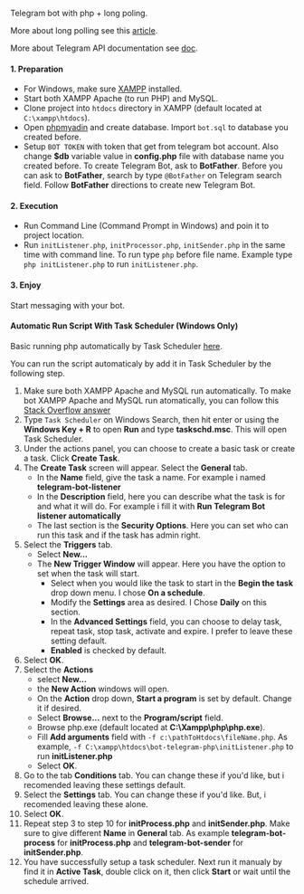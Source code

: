 Telegram bot with php + long poling.

More about long polling see this [article](https://www.pubnub.com/blog/2014-12-01-http-long-polling/).

More about Telegram API documentation see [doc](https://core.telegram.org/bots/api).

#### 1. Preparation
+ For Windows, make sure [XAMPP](https://www.apachefriends.org/index.html) installed. 
+ Start both XAMPP Apache (to run PHP) and MySQL.
+ Clone project into `htdocs` directory in XAMPP (default located at `C:\xampp\htdocs`).
+ Open [phpmyadin](http://127.0.0.1/phpmyadmin) and create database. Import `bot.sql` to database you created before.
+ Setup `BOT TOKEN` with token that get from telegram bot account. Also change <strong>$db</strong> variable value in <strong>config.php</strong> file with database name you created before.
   To create Telegram Bot, ask to <strong>BotFather</strong>. Before you can ask to <strong>BotFather</strong>, search by type `@BotFather` on Telegram search field. Follow <strong>BotFather</strong> directions to create new Telegram Bot.

#### 2. Execution
+ Run Command Line (Command Prompt in Windows) and poin it to project location.
+ Run `initListener.php`, `initProcessor.php`, `initSender.php` in the same time with command line. 
To run type `php` before file name. Example type `php initListener.php` to run `initListener.php`. 

#### 3. Enjoy
Start messaging with your bot.

#### Automatic Run Script With Task Scheduler (Windows Only)
Basic running php automatically by Task Scheduler [here](http://mukundtopiwala.blogspot.com/2012/07/run-php-script-automatically-on-windows.html).

You can run the script automaticaly by add it in Task Scheduler by the following step.
1. Make sure both XAMPP Apache and MySQL run automatically. 
   To make bot XAMPP Apache and MySQL run atomatically, you can follow this [Stack Overflow answer](https://stackoverflow.com/questions/20960296/how-to-start-apache-and-mysql-automatically-when-windows-8-comes-up)
2. Type `Task Scheduler` on Windows Search, then hit enter or using the <strong>Windows Key + R</strong> to open <strong>Run</strong> and type <strong>taskschd.msc</strong>. This will open Task Scheduler.
3. Under the actions panel, you can choose to create a basic task or create a task. Click <strong>Create Task</strong>.
4. The <strong>Create Task</strong> screen will appear. Select the <strong>General</strong> tab.
   + In the <strong>Name</strong> field, give the task a name. For example i named <strong>telegram-bot-listener</strong>
   + In the <strong>Description</strong> field, here you can describe what the task is for and what it will do. For example i fill it with <strong>Run Telegram Bot listener automatically</strong>
   + The last section is the <strong>Security Options</strong>. Here you can set who can run this task and if the task has admin right.
5. Select the <strong>Triggers</strong> tab.
    + Select <strong>New...</strong>
    + The <strong>New Trigger Window</strong> will appear. Here you have the option to set when the task will start.
        + Select when you would like the task to start in the <strong>Begin the task</strong> drop down menu. I chose <strong>On a schedule</strong>.
        + Modify the <strong>Settings</strong> area as desired. I Chose <strong>Daily</strong> on this section. 
        + In the <strong>Advanced Settings</strong> field, you can choose to delay task, repeat task, stop task, activate and expire. I prefer to leave these setting default.
        + <strong>Enabled</strong> is checked by default.
6. Select <strong>OK</strong>.
7. Select the <strong>Actions</strong>
   + select <strong>
New...</strong>
   + the <strong>New Action</strong> windows will open.
   + On the <strong>Action</strong> drop down, <strong>Start a program</strong> is set by default. Change it if desired.
   + Select <strong>Browse...</strong> next to the <strong>Program/script</strong> field. 
   + Browse php.exe (default located at <strong>C:\Xampp\php\php.exe</strong>). 
   + Fill <strong>Add arguments</strong> field with `-f c:\pathToHtdocs\fileName.php`. As example, `-f C:\xampp\htdocs\bot-telegram-php\initListener.php` to run <strong>initListener.php</strong>
   + Select <strong>OK</strong>.
8. Go to the tab <strong>Conditions</strong> tab.
You can change these if you'd like, but i recomended leaving these settings default.
9. Select the <strong>Settings</strong> tab. 
You can change these if you'd like. But, i recomended leaving these alone.
10. Select <strong>OK</strong>.
11. Repeat step 3 to step 10 for <strong>initProcess.php</strong> and <strong>initSender.php</strong>. Make sure to give different <strong>Name</strong> in <strong>General</strong> tab. As example <strong>telegram-bot-process</strong> for <strong>initProcess.php</strong> and <strong>telegram-bot-sender</strong> for <strong>initSender.php</strong>.
19. You have successfully setup a task scheduler. Next run it manualy by find it in <strong>Active Task</strong>, double click on it, then click <strong>Start</strong> or wait until the schedule arrived.
